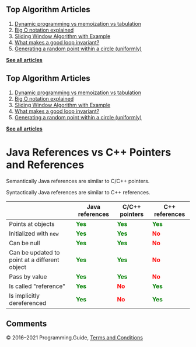 ## Top Algorithm Articles

1.  [Dynamic programming vs memoization vs tabulation](dynamic-programming-vs-memoization-vs-tabulation.html)
2.  [Big O notation explained](big-o-notation-explained.html)
3.  [Sliding Window Algorithm with Example](sliding-window-example.html)
4.  [What makes a good loop invariant?](what-makes-a-good-loop-invariant.html)
5.  [Generating a random point within a circle (uniformly)](random-point-within-circle.html)

[**See all articles**](index.html)

## Top Algorithm Articles

1.  [Dynamic programming vs memoization vs tabulation](dynamic-programming-vs-memoization-vs-tabulation.html)
2.  [Big O notation explained](big-o-notation-explained.html)
3.  [Sliding Window Algorithm with Example](sliding-window-example.html)
4.  [What makes a good loop invariant?](what-makes-a-good-loop-invariant.html)
5.  [Generating a random point within a circle (uniformly)](random-point-within-circle.html)

[**See all articles**](index.html)

# Java References vs C++ Pointers and References

Semantically Java references are similar to C/C++ pointers.

Syntactically Java references are similar to C++ references.

<table><thead><tr class="header"><th></th><th>Java references</th><th>C/C++ pointers</th><th>C++ references</th></tr></thead><tbody><tr class="odd"><td>Points at objects</td><td><span style="font-weight: bold; color: green">Yes</span></td><td><span style="font-weight: bold; color: green">Yes</span></td><td><span style="font-weight: bold; color: green">Yes</span></td></tr><tr class="even"><td>Initialized with <code>new</code></td><td><span style="font-weight: bold; color: green">Yes</span></td><td><span style="font-weight: bold; color: green">Yes</span></td><td><span style="font-weight: bold; color: red">No</span></td></tr><tr class="odd"><td>Can be null</td><td><span style="font-weight: bold; color: green">Yes</span></td><td><span style="font-weight: bold; color: green">Yes</span></td><td><span style="font-weight: bold; color: red">No</span></td></tr><tr class="even"><td>Can be updated to point at a different object</td><td><span style="font-weight: bold; color: green">Yes</span></td><td><span style="font-weight: bold; color: green">Yes</span></td><td><span style="font-weight: bold; color: red">No</span></td></tr><tr class="odd"><td>Pass by value</td><td><span style="font-weight: bold; color: green">Yes</span></td><td><span style="font-weight: bold; color: green">Yes</span></td><td><span style="font-weight: bold; color: red">No</span></td></tr><tr class="even"><td>Is called "reference"</td><td><span style="font-weight: bold; color: green">Yes</span></td><td><span style="font-weight: bold; color: red">No</span></td><td><span style="font-weight: bold; color: green">Yes</span></td></tr><tr class="odd"><td>Is implicitly dereferenced</td><td><span style="font-weight: bold; color: green">Yes</span></td><td><span style="font-weight: bold; color: red">No</span></td><td><span style="font-weight: bold; color: green">Yes</span></td></tr></tbody></table>

## Comments

© 2016–2021 Programming.Guide, [Terms and Conditions](terms-and-conditions.html)
